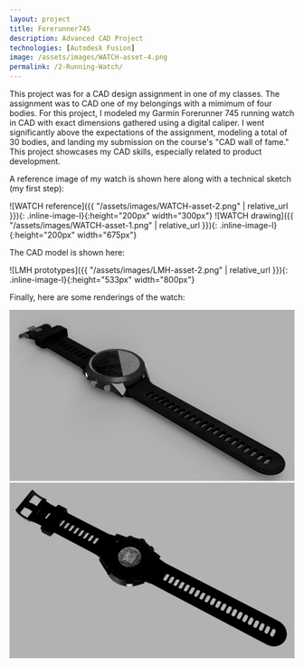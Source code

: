 ```yaml
---
layout: project
title: Forerunner745
description: Advanced CAD Project
technologies: [Autodesk Fusion]
image: /assets/images/WATCH-asset-4.png
permalink: /2-Running-Watch/
---
```


This project was for a CAD design assignment in one of my classes. The assignment was to CAD one of my belongings with a mimimum of four bodies. For this project, I modeled my Garmin Forerunner 745 running watch in CAD with exact dimensions gathered using a digital caliper.  I went significantly above the expectations of the assignment, modeling a total of 30 bodies, and landing my submission on the course's "CAD wall of fame." This project showcases my CAD skills, especially related to product development.

A reference image of my watch is shown here along with a technical sketch (my first step):

<!-- <img src="/assets/images/WATCH-asset-2.png" alt="WATCH reference" width="300" height="200">  <img src="/assets/images/WATCH-asset-1.png" alt="WATCH drawing" width="675" height="200"> -->
![WATCH reference]({{ "/assets/images/WATCH-asset-2.png" | relative_url }}){: .inline-image-l}{:height="200px" width="300px"} ![WATCH drawing]({{ "/assets/images/WATCH-asset-1.png" | relative_url }}){: .inline-image-l}{:height="200px" width="675px"}

The CAD model is shown here:

<!-- <img src="/assets/images/WATCH-asset-3.png" alt="WATCH CAD" width="800" height="533"> -->
![LMH prototypes]({{ "/assets/images/LMH-asset-2.png" | relative_url }}){: .inline-image-l}{:height="533px" width="800px"}

Finally, here are some renderings of the watch:

<img src="/assets/images/WATCH-asset-4.png" alt="WATCH rendering front">  <img src="/assets/images/WATCH-asset-5.png" alt="WATCH rendering back">
